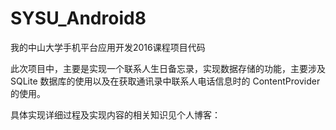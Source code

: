 # SYSU_Android8
我的中山大学手机平台应用开发2016课程项目代码

此次项目中，主要是实现一个联系人生日备忘录，实现数据存储的功能，主要涉及 SQLite 数据库的使用以及在获取通讯录中联系人电话信息时的 ContentProvider 的使用。

具体实现详细过程及实现内容的相关知识见个人博客：
